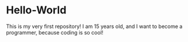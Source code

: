 # Hello-World
This is my very first repository!
I am 15 years old, and I want to become a programmer, because coding is so cool! 
